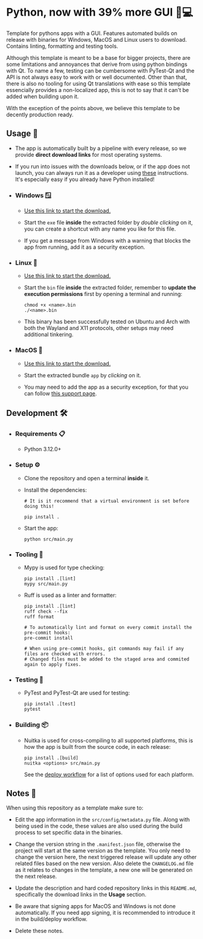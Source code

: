 # Python, now with 39% more GUI 🐍💻

Template for pythons apps with a GUI. Features automated builds on release with binaries for Windows, MacOS and Linux users to download. Contains linting, formatting and testing tools.

Although this template is meant to be a base for bigger projects, there are some limitations and annoyances that derive from using python bindings with Qt. To name a few, testing can be cumbersome with PyTest-Qt and the API is not always easy to work with or well documented. Other than that, there is also no tooling for using Qt translations with ease so this template essencially provides a non-localized app, this is not to say that it can't be added when building upon it.

With the exception of the points above, we believe this template to be decently production ready.

## Usage 🚀

- The app is automatically built by a pipeline with every release, so we provide **direct download links** for most operating systems.

- If you run into issues with the downloads below, or if the app does not launch, you can always run it as a developer using [these](#development-%EF%B8%8F) instructions. It's especially easy if you already have Python installed!

- ### Windows 🪟

  - [Use this link to start the download.](https://github.com/NEIAAC/python-template/releases/latest/download/Windows.zip)

  - Start the `exe` file **inside** the extracted folder by _double clicking_ on it, you can create a shortcut with any name you like for this file.

  - If you get a message from Windows with a warning that blocks the app from running, add it as a security exception.

- ### Linux 🐧

  - [Use this link to start the download.](https://github.com/NEIAAC/python-template/releases/latest/download/Linux.zip)

  - Start the `bin` file **inside** the extracted folder, remember to **update the execution permissions** first by opening a terminal and running:

      ```shell
      chmod +x <name>.bin
      ./<name>.bin
      ```

  - This binary has been successfully tested on Ubuntu and Arch with both the Wayland and X11 protocols, other setups may need additional tinkering.

- ### MacOS 🍎

  - [Use this link to start the download.](https://github.com/NEIAAC/python-template/releases/latest/download/MacOS.zip)

  - Start the extracted bundle `app` by _clicking_ on it.

  - You may need to add the app as a security exception, for that you can follow [this support page](https://support.apple.com/guide/mac-help/open-a-mac-app-from-an-unknown-developer-mh40616/mac).

## Development 🛠️

- ### Requirements 📋

  - Python 3.12.0+

- ### Setup ⚙️

  - Clone the repository and open a terminal **inside** it.

  - Install the dependencies:

    ```shell
    # It is it recommend that a virtual environment is set before doing this!

    pip install .
    ```

  - Start the app:

    ```shell
    python src/main.py
    ```

- ### Tooling 🧰

  - Mypy is used for type checking:

    ```shell
    pip install .[lint]
    mypy src/main.py
    ```

  - Ruff is used as a linter and formatter:

    ```shell
    pip install .[lint]
    ruff check --fix
    ruff format

    # To automatically lint and format on every commit install the pre-commit hooks:
    pre-commit install

    # When using pre-commit hooks, git commands may fail if any files are checked with errors.
    # Changed files must be added to the staged area and commited again to apply fixes.
    ```

- ### Testing 🧪

  - PyTest and PyTest-Qt are used for testing:

    ```shell
    pip install .[test]
    pytest
    ```

- ### Building 📦

  - Nuitka is used for cross-compiling to all supported platforms, this is how the app is built from the source code, in each release:

    ```shell
    pip install .[build]
    nuitka <options> src/main.py
    ```

    See the [deploy workflow](./.github/workflows/deploy.yaml) for a list of options used for each platform.

## Notes 📝

When using this repository as a template make sure to:

- Edit the app information in the `src/config/metadata.py` file. Along with being used in the code, these values are
also used during the build process to set specific data in the binaries.

- Change the version string in the `.manifest.json` file, otherwise the project will start at the same version as the template. You only need to change the version here, the next triggered release will update any other related files based on the new version. Also delete the `CHANGELOG.md` file as it relates to changes in the template, a new one will be generated on the next release.

- Update the description and hard coded repository links in this `README.md`, specifically the download links in the **Usage** section.

- Be aware that signing apps for MacOS and Windows is not done automatically. If you need app signing, it is recommended to introduce it in the build/deploy workflow.

- Delete these notes.
